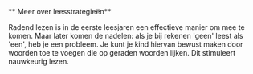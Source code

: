 

** Meer over leesstrategieën**

Radend lezen is in de eerste leesjaren een effectieve manier om mee te komen. Maar later komen de nadelen: als je bij rekenen 'geen' leest als 'een', heb je een probleem. Je kunt je kind hiervan bewust maken door woorden toe te voegen die op geraden woorden lijken. Dit stimuleert nauwkeurig lezen.

